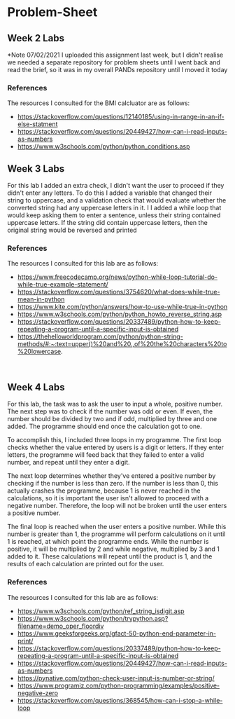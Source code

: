 ﻿# Problem-Sheet
 
## Week 2 Labs <br/>
*Note 07/02/2021 I uploaded this assignment last week, but I didn't realise we needed a separate repository for problem sheets until I went back and read the brief, so it was in my overall PANDs repository until I moved it today

### References <br/>

The resources I consulted for the BMI calcluator are as follows: <br/>
  - https://stackoverflow.com/questions/12140185/using-in-range-in-an-if-else-statment <br/>
  - https://stackoverflow.com/questions/20449427/how-can-i-read-inputs-as-numbers <br/>
  - https://www.w3schools.com/python/python_conditions.asp <br/>
  
  
  ## Week 3 Labs <br/>
For this lab I added an extra check, I didn't want the user to proceed if they didn't enter any letters. To do this I added a variable that changed their string to uppercase, and a validation check that would evaluate whether the converted string had any uppercase letters in it. I I added a while loop that would keep asking them to enter a sentence, unless their string contained uppercase letters. If the string did contain uppercase letters, then the original string would be reversed and printed

### References <br/>

The resources I consulted for this lab are as follows: <br/>
- https://www.freecodecamp.org/news/python-while-loop-tutorial-do-while-true-example-statement/
- https://stackoverflow.com/questions/3754620/what-does-while-true-mean-in-python
- https://www.kite.com/python/answers/how-to-use-while-true-in-python
- https://www.w3schools.com/python/python_howto_reverse_string.asp
- https://stackoverflow.com/questions/20337489/python-how-to-keep-repeating-a-program-until-a-specific-input-is-obtained
- https://thehelloworldprogram.com/python/python-string-methods/#:~:text=upper()%20and%20.,of%20the%20characters%20to%20lowercase.

 <br/>
 
   ## Week 4 Labs <br/>
For this lab, the task was to ask the user to input a whole, positive number. The next step was to check if the number was odd or even. If even, the number should be divided by two and if odd, multiplied by three and one added. The programme should end once the calculation got to one.

To accomplish this, I included three loops in my programme. The first loop checks whether the value entered by users is a digit or letters. If they enter letters, the programme will feed back that they failed to enter a valid number, and repeat until they enter a digit.

The next loop determines whether they've entered a positive number by checking if the number is less than zero. If the number is less than 0, this actually crashes the programme, because 1 is never reached in the calculations, so it is important the user isn't allowed to proceed with a negative number. Therefore, the loop will not be broken until the user enters a positive number. 

The final loop is reached when the user enters a positive number. While this number is greater than 1, the programme will perform calculations on it until 1 is reached, at which point the programme ends. While the number is positive, it will be multiplied by 2 and while negative, multiplied by 3 and 1 added to it. These calculations will repeat until the product is 1, and the results of each calculation are printed out for the user.


### References <br/>

The resources I consulted for this lab are as follows: <br/>
- https://www.w3schools.com/python/ref_string_isdigit.asp
- https://www.w3schools.com/python/trypython.asp?filename=demo_oper_floordiv
- https://www.geeksforgeeks.org/gfact-50-python-end-parameter-in-print/
- https://stackoverflow.com/questions/20337489/python-how-to-keep-repeating-a-program-until-a-specific-input-is-obtained
- https://stackoverflow.com/questions/20449427/how-can-i-read-inputs-as-numbers
- https://pynative.com/python-check-user-input-is-number-or-string/
- https://www.programiz.com/python-programming/examples/positive-negative-zero
- https://stackoverflow.com/questions/368545/how-can-i-stop-a-while-loop

 <br/>
 
  
  
  

